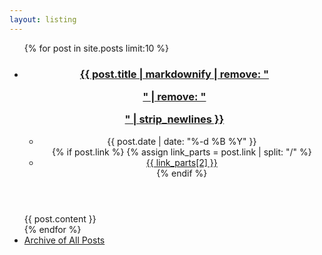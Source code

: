 ```yaml
---
layout: listing
---
```


<ul class="latest">
{% for post in site.posts limit:10 %}
  <li>
    <article class="{{ post.categories }}">
      <header>
        <h3><a href="{{ post.url }}">{{ post.title | markdownify | remove: "<p>" | remove: "</p>" | strip_newlines }}</a></h3>
        <ul class="meta">
          <li>{{ post.date | date: "%-d %B %Y" }}</li>
          {% if post.link %}
            {% assign link_parts = post.link | split: "/" %}
            <li><a href="{{ post.link }}">{{ link_parts[2] }}</a></li>
          {% endif %}
        </ul>
      </header>
      {{ post.content }}
    </article>
  </li>
{% endfor %}
  <li><a href="/archive/">Archive of All Posts</a></li>
</ul>
